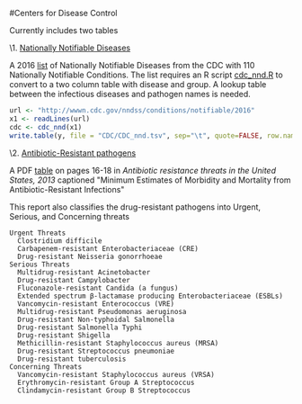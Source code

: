 #Centers for Disease Control

Currently includes two tables 

\1. [Nationally Notifiable Diseases](cdc_nnd.tsv)

A 2016 [list](http://wwwn.cdc.gov/nndss/conditions/notifiable/2016) of Nationally Notifiable Diseases from the CDC with 110 Nationally Notifiable Conditions.
The list requires an R script [cdc_nnd.R](cdc_nnd.R) to convert to a two column table with disease and group.  A lookup table between the infectious diseases and pathogen names is needed.


```R
url <- "http://wwwn.cdc.gov/nndss/conditions/notifiable/2016"
x1 <- readLines(url)
cdc <- cdc_nnd(x1)
write.table(y, file = "CDC/CDC_nnd.tsv", sep="\t", quote=FALSE, row.names=FALSE)
```


\2. [Antibiotic-Resistant pathogens](cdc_ar.tsv)

A PDF [table](http://www.cdc.gov/drugresistance/threat-report-2013/pdf/ar-threats-2013-508.pdf)  on pages 16-18 in *Antibiotic resistance threats in the United States, 2013* captioned "Minimum Estimates of Morbidity and Mortality from Antibiotic-Resistant Infections"

This report also classifies the drug-resistant pathogens into Urgent, Serious, and Concerning threats

```
Urgent Threats
  Clostridium difficile
  Carbapenem-resistant Enterobacteriaceae (CRE)
  Drug-resistant Neisseria gonorrhoeae
Serious Threats
  Multidrug-resistant Acinetobacter
  Drug-resistant Campylobacter
  Fluconazole-resistant Candida (a fungus)
  Extended spectrum β-lactamase producing Enterobacteriaceae (ESBLs)
  Vancomycin-resistant Enterococcus (VRE)
  Multidrug-resistant Pseudomonas aeruginosa
  Drug-resistant Non-typhoidal Salmonella
  Drug-resistant Salmonella Typhi
  Drug-resistant Shigella
  Methicillin-resistant Staphylococcus aureus (MRSA)
  Drug-resistant Streptococcus pneumoniae
  Drug-resistant tuberculosis
Concerning Threats
  Vancomycin-resistant Staphylococcus aureus (VRSA)
  Erythromycin-resistant Group A Streptococcus
  Clindamycin-resistant Group B Streptococcus
```



